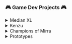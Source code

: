 
### 🎮 Game Dev Projects 🎮

<details>
  <summary>Median XL</summary>
    
  Developed and conducted the largest Diablo II mod between 2012 and 2024. I've taken a hiatus since to focus on other projects. This full-conversion ARPG mod provides endless hours of entertainment, deep endgame, and a multiplayer network all over the world with an active trading scene.
    
[![View Trailer](https://img.youtube.com/vi/tmPdJCLd_Z8/0.jpg)](https://www.youtube.com/watch?v=tmPdJCLd_Z8)  
  https://median-xl.com/

---
</details>

<details>
  <summary>Kenzu</summary>
  
  Upcoming 2D action-packed metroidvania for PC and consoles. Developed by LambdaClass.

![image](https://github.com/user-attachments/assets/354e81b5-0309-438e-8278-96ad0c7716ff)


---
</details>

<details>
  <summary>Champions of Mirra</summary>

  A fast-paced multiplayer brawler for mobile. It features many characters with unique skillsets, multiple game-modes, progression and more. It is developed using [lambdaclass' game backend](https://github.com/lambdaclass/mirra_backend). Developed by LambdaClass. Currently in the alpha stage.
  

  ![IMG](src/1.png)  
  https://championsofmirra.com/

---
</details>



<details>
  <summary>Prototypes</summary>

---


**TCGTracker**

  Online web-app to track pokemon TCG cards. Existing trackers did not have certain features that I wanted.
  - Defining custom collections and galleries and seeing them as if they're in your binder.
  - A built-in Pokedex collection which features the most valuable (or your favorite) card for each slot.
  - Seeing your collection as a portfolio and price evolution of your cards/collections.
  - One-click access to find deals for cards you want on cardmarket, tcgplayer or ebay.

  <details>
    <summary>Screens</summary>
    
  ![IMG](src/2.png)  
  ![IMG](src/3.png) 
  </details>

---

  **Epic Warriors**
    
MMO Idle RPG/Autobattler developed using Unity and C# backend. It contains basic currencies, online battling, campaign and hero management. The goal of the game was a focus on F2P and "seasons" with much faster progress that resets monthly. It was dropped to work on **Kaline** instead. [1](src/5.png), [2](src/6.png)

---

  **Kaline**
    
  Idle-RPG / autobattler prototype developed by LambdaClass using Unity and lambda's game backend.
  https://github.com/lambdaclass/afk_gacha_game

---
  
  **Black Realm**
    
A prototype made in Unreal Engine 5 based on Median XL mod for Diablo II. The goal was to dive into UE5 development and become familiar with the tech. It supports multiplayer, and integrates Fortnite's GameplayAbilitySystem. [Video](https://www.youtube.com/watch?v=mAKI9IiZJ1A) (note: the video contains 3rd party assets not owned by me).

---

I'm cooking multiple additional prototypes. There are simply too many things I want to work on. However my goal is to release a web game on itch.io in the upcoming months.
  
</details>
